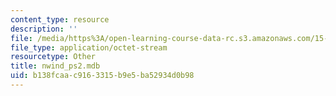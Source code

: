 ```yaml
---
content_type: resource
description: ''
file: /media/https%3A/open-learning-course-data-rc.s3.amazonaws.com/15-561-information-technology-essentials-spring-2005/b138fcaac9163315b9e5ba52934d0b98_nwind_ps2.mdb
file_type: application/octet-stream
resourcetype: Other
title: nwind_ps2.mdb
uid: b138fcaa-c916-3315-b9e5-ba52934d0b98
---
```

